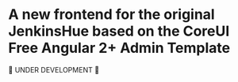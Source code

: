 # A new frontend for the original JenkinsHue based on the CoreUI Free Angular 2+ Admin Template

🚧 UNDER DEVELOPMENT 🚧
